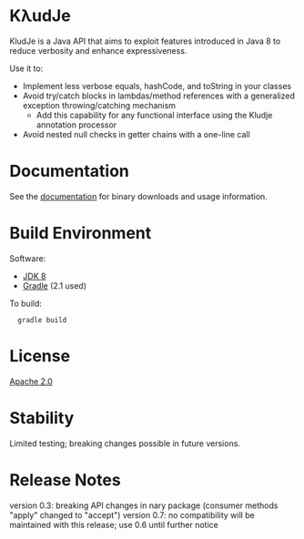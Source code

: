 KλudJe
======

KludJe is a Java API that aims to exploit features introduced in Java 8 to reduce verbosity and enhance expressiveness.

Use it to:

 - Implement less verbose equals, hashCode, and toString in your classes
 - Avoid try/catch blocks in lambdas/method references with a generalized exception throwing/catching mechanism
   - Add this capability for any functional interface using the Kludje annotation processor
 - Avoid nested null checks in getter chains with a one-line call

Documentation
=============

See the [documentation](http://mcdiae.github.io/kludje/) for binary downloads and usage information.

Build Environment
=================

Software:

 - [JDK 8](https://jdk8.java.net/)
 - [Gradle](http://www.gradle.org/) (2.1 used)

To build:

```
  gradle build
```

License
=======

[Apache 2.0](https://github.com/mcdiae/kludje/blob/master/LICENSE)

Stability
=========

Limited testing; breaking changes possible in future versions.


Release Notes
=============

version 0.3: breaking API changes in nary package (consumer methods "apply" changed to "accept")
version 0.7: no compatibility will be maintained with this release; use 0.6 until further notice
